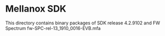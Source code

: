 Mellanox SDK
=============

This directory contains binary packages of SDK release 4.2.9102 and FW Spectrum fw-SPC-rel-13_1910_0016-EVB.mfa
